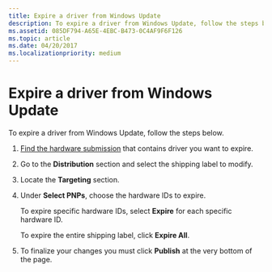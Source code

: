 ```yaml
---
title: Expire a driver from Windows Update
description: To expire a driver from Windows Update, follow the steps below.
ms.assetid: 085DF794-A65E-4EBC-B473-0C4AF9F6F126
ms.topic: article
ms.date: 04/20/2017
ms.localizationpriority: medium
---
```


# Expire a driver from Windows Update


To expire a driver from Windows Update, follow the steps below.

1.  [Find the hardware submission](manage-your-hardware-submissions.md) that contains driver you want to expire.

2.  Go to the **Distribution** section and select the shipping label to modify.

3.  Locate the **Targeting** section.

4.  Under **Select PNPs**, choose the hardware IDs to expire.

    To expire specific hardware IDs, select **Expire** for each specific hardware ID.
    
    To expire the entire shipping label, click **Expire All**.
    
5.  To finalize your changes you must click **Publish** at the very bottom of the page.

 

 





